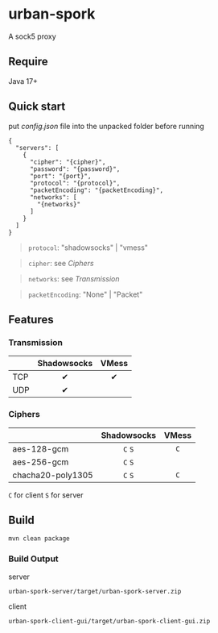 # urban-spork

A sock5 proxy

## Require

Java 17+

## Quick start

put *config.json* file into the unpacked folder before running

```json5
{
  "servers": [
    {
      "cipher": "{cipher}",
      "password": "{password}",
      "port": "{port}",
      "protocol": "{protocol}",
      "packetEncoding": "{packetEncoding}",
      "networks": [
        "{networks}"
      ]
    }
  ]
}
```

> `protocol`: "shadowsocks" | "vmess"

> `cipher`: see *Ciphers*

> `networks`: see *Transmission*

> `packetEncoding`: "None" | "Packet"

## Features

### Transmission

|     | Shadowsocks | VMess |
|:----|:-----------:|:-----:|
| TCP |      ✔      |   ✔   |
| UDP |      ✔      |       |

### Ciphers

|                   | Shadowsocks | VMess |
|:------------------|:-----------:|:-----:|
| aes-128-gcm       |   `C` `S`   |  `C`  |
| aes-256-gcm       |   `C` `S`   |       |
| chacha20-poly1305 |   `C` `S`   |  `C`  |

`C` for client `S` for server

## Build

    mvn clean package

### Build Output

server

    urban-spork-server/target/urban-spork-server.zip

client

    urban-spork-client-gui/target/urban-spork-client-gui.zip
